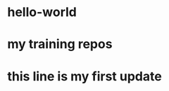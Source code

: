 # hello-world
my training  repos
==================
this line is my first  update
====================
